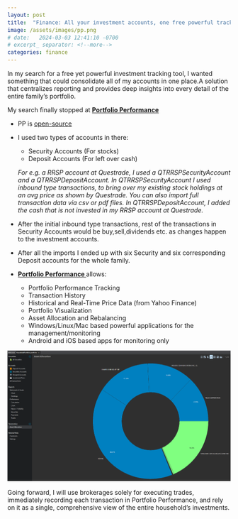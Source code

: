```yaml
---
layout: post
title:  "Finance: All your investment accounts, one free powerful tracking tool"
image: /assets/images/pp.png
# date:   2024-03-03 12:41:10 -0700
# excerpt_ separator: <!--more-->
categories: finance
---
```

<p>In my search for a free yet powerful investment tracking tool, I wanted something that could consolidate all of my accounts in one place.A solution that centralizes reporting and provides deep insights into every detail of the entire family’s portfolio.</p>

My search finally stopped at [<b> Portfolio Performance </b>](https://www.portfolio-performance.info/en/)

- PP is [open-source](https://github.com/portfolio-performance)
- I used two types of accounts in there:
  - Security Accounts (For stocks)
  - Deposit Accounts (For left over cash)
  
  *For e.g. a RRSP account at Questrade, I used a QTRRSPSecurityAccount and a QTRRSPDepositAccount. In QTRRSPSecurityAccount I used inbound type transactions, to bring over my existing stock holdings at an avg price as shown by Questrade.  You can also import full transaction data via csv or pdf files.  In QTRRSPDepositAccount, I added the cash that is not invested in my RRSP account at Questrade.*
- After the initial inbound type transactions, rest of the transactions in Security Accounts would be buy,sell,dividends etc. as changes happen to the investment accounts. 
- After all the imports I ended up with six Security and six corresponding Deposit accounts for the whole family.
- [<b> Portfolio Performance </b>](https://www.portfolio-performance.info/en/)allows:
  - Portfolio Performance Tracking  
  - Transaction History  
  - Historical and Real-Time Price Data (from Yahoo Finance)  
  - Portfolio Visualization  
  - Asset Allocation and Rebalancing  
  - Windows/Linux/Mac based powerful applications for the management/monitoring
  - Android and iOS based apps for monitoring only
<!-- ![Asset Allocation View](/assets/images/pp-1.png) -->
![Asset Allocation Chart](/assets/images/pp-2.png)

Going forward, I will use brokerages solely for executing trades, immediately recording each transaction in Portfolio Performance, and rely on it as a single, comprehensive view of the entire household’s investments.